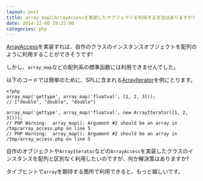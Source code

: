 ```yaml
---
layout: post
title: array_mapにArrayAccessを実装したオブジェクトを利用する方法はありますか?
date: 2014-12-06 19:25:00
categories: php
---
```

<p><a href="http://php.net/manual/class.arrayaccess.php" rel="nofollow">ArrayAccess</a>を実装すれば、自作のクラスのインスタンスオブジェクトを配列のように利用することができそうです!</p>

<p>しかし、<code>array_map</code>などの配列系の標準函数には利用できませんでした。</p>

<p>以下のコードでは簡単のために、SPLに含まれる<a href="http://php.net/manual/class.arrayiterator.php" rel="nofollow">ArrayIterator</a>を例にとります。</p>

<pre><code>&lt;?php
array_map('gettype', array_map('floatval', [1, 2, 3]));
// ["double", "double", "double"]

array_map('gettype', array_map('floatval', new ArrayIterator([1, 2, 3])));
// PHP Warning:  array_map(): Argument #2 should be an array in /tmp/array_access.php on line 5
// PHP Warning:  array_map(): Argument #2 should be an array in /tmp/array_access.php on line 5
</code></pre>

<p>自作のオブジェクトや<code>ArrayIterator</code>などの<code>ArrayAccess</code>を実装したクラスのインスタンスを配列と区別なく利用したいのですが、何か解決策はありますか?</p>

<p>タイプヒントで<code>array</code>を期待する箇所で利用できると、もっと嬉しいです。</p>
